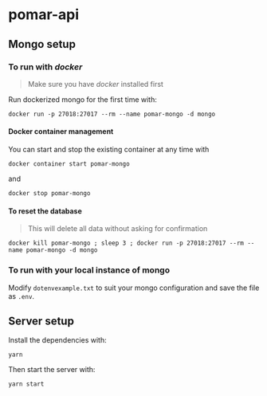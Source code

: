# pomar-api

## Mongo setup

### To run with *docker*

> Make sure you have *docker* installed first

Run dockerized mongo for the first time with:

    docker run -p 27018:27017 --rm --name pomar-mongo -d mongo

#### Docker container management

You can start and stop the existing container at any time with

    docker container start pomar-mongo

and 

    docker stop pomar-mongo

#### To reset the database

> This will delete all data without asking for confirmation

    docker kill pomar-mongo ; sleep 3 ; docker run -p 27018:27017 --rm --name pomar-mongo -d mongo

### To run with your local instance of mongo

Modify `dotenvexample.txt` to suit your mongo configuration and save the file as `.env`.

## Server setup

Install the dependencies with:

    yarn

Then start the server with:

    yarn start